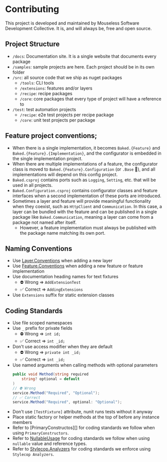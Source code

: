 # Contributing

This project is developed and maintained by Mouseless Software Development
Collective. It is, and will always be, free and open source.

## Project Structure

- `/docs`: Documentation site. It is a single website that documents every
  package
- `/samples`: sample projects are here. Each project should be in its own folder
- `/src`: all source code that we ship as nuget packages
  - `/tools`: CLI tools
  - `/extensions`: features and/or layers
  - `/recipe`: recipe packages
  - `/core`: core packages that every type of project will have a reference to
- `/test`: test automation projects
  - `/recipe`: e2e test projects per recipe package
  - `/core`: unit test projects per package

## Feature project conventions;

- When there is a single implementation, it becomes `Baked.{Feature}` and
  `Baked.{Feature}.{Implementation}`, and the configurator is embedded in the
  single implementation project.
- When there are multiple implementations of a feature, the configurator class
  is moved to `Baked.{Feature}.Configuration` (or `.Base` :thinking:), and all
  implementations will depend on this config project.
- `Baked.csproj` contains ports such as `Logging`, `Setting`, etc. that will be
  used in all projects.
- `Baked.Configuration.csproj` contains configurator classes and feature
  interfaces when a second implementation of these ports are introduced.
- Sometimes a layer and feature will provide meaningful functionality when they
  coexist, such as `HttpClient` and `Communication`. In this case, a layer can
  be bundled with the feature and can be published in a single package like
  `Baked.Communication`, meaning a layer can come from a package not named after
  itself.
  - However, a feature implementation must always be published with the package
    name matching its own port.

## Naming Conventions

- Use [Layer.Conventions][] when adding a new layer
- Use [Feature.Conventions][] when adding a new feature or feature
  implementation
- Use documentation heading names for text fixtures
  - ⛔ Wrong => `AddExtensionTest`
  - ✅ Correct => `AddingExtensions`
- Use `Extensions` suffix for static extension classes

## Coding Standards

- Use file scoped namespaces
- Use `_` prefix for private fields
  - ⛔ Wrong => `int id;`
  - ✅ Correct => `int _id;`
- Don't use access modifier when they are default
  - ⛔ Wrong => `private int _id;`
  - ✅ Correct => `int _id;`
- Use named arguments when calling methods with optional parameters
  ```csharp
  public void Method(string required
      string? optional = default
  )
  // ⛔ Wrong
  service.Method("Required", "Optional");
  // ✅ Correct
  service.Method("Required", optional: "Optional");
  ```
- Don't use `[TestFixture]` attribute, nunit runs tests without it anyway
- Place static factory or helper methods at the top of before any instance
  members
- Refer to [PrimaryConstructos][] for coding standards we follow when using
  `PrimaryConstructors`.
- Refer to [NullableUsage][] for coding standards we follow when using
  `nullable` value and reference types.
- Refer to [Stylecop.Analyzers][] for coding standards we enforce using
  `Stylecop Analyzers`.

[Layer.Conventions]: https://github.com/mouseless/baked/tree/main/docs/architecture/layer.md
[Feature.Conventions]: https://github.com/mouseless/baked/tree/main/docs/architecture/feature.md
[PrimaryConstructors]: https://github.com/mouseless/learn-dotnet/tree/main/primary-constructor/README.md
[NullableUsage]: https://github.com/mouseless/learn-dotnet/tree/main/nullable-usage/README.md
[Stylecop.Analyzers]: https://github.com/mouseless/learn-dotnet/tree/main/analyzers/README.md
